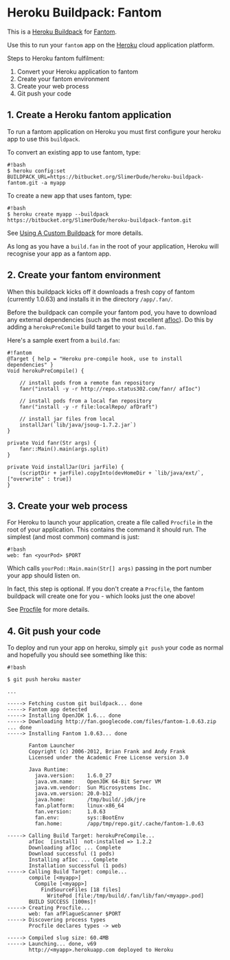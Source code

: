 # Heroku Buildpack: Fantom

This is a [Heroku Buildpack][buildpack] for [Fantom][fantom]. 

Use this to run your `fantom` app on the [Heroku][heroku] cloud application platform.

Steps to Heroku fantom fulfilment:

1. Convert your Heroku application to fantom 
2. Create your fantom environment
3. Create your web process
4. Git push your code


## 1. Create a Heroku fantom application

To run a fantom application on Heroku you must first configure your heroku app to use this `buildpack`.

To convert an existing app to use fantom, type:

```
#!bash
$ heroku config:set BUILDPACK_URL=https://bitbucket.org/SlimerDude/heroku-buildpack-fantom.git -a myapp
```

To create a new app that uses fantom, type:

```
#!bash
$ heroku create myapp --buildpack https://bitbucket.org/SlimerDude/heroku-buildpack-fantom.git
```

See [Using A Custom Buildpack][custom-buildpack] for more details.

As long as you have a `build.fan` in the root of your application, Heroku will recognise your app as a fantom app.


## 2. Create your fantom environment

When this buildpack kicks off it downloads a fresh copy of fantom (currently 1.0.63) and installs it in the directory `/app/.fan/`. 

Before the buildpack can compile your fantom pod, you have to download any external dependencies (such as the most excellent [afIoc][afIoc]). Do this by adding a `herokuPreComile` build target to your `build.fan`.

Here's a sample exert from a `build.fan`:

```
#!fantom
@Target { help = "Heroku pre-compile hook, use to install dependencies" }
Void herokuPreCompile() {
    
    // install pods from a remote fan repository
    fanr("install -y -r http://repo.status302.com/fanr/ afIoc")

    // install pods from a local fan repository
    fanr("install -y -r file:localRepo/ afDraft")
    
    // install jar files from local
    installJar(`lib/java/jsoup-1.7.2.jar`)
}

private Void fanr(Str args) {
    fanr::Main().main(args.split)
}

private Void installJar(Uri jarFile) {
    (scriptDir + jarFile).copyInto(devHomeDir + `lib/java/ext/`, ["overwrite" : true])		
}
```


## 3. Create your web process

For Heroku to launch your application, create a file called `Procfile` in the root of your application. This contains the command it should run. The simplest (and most common) command is just:

```
#!bash
web: fan <yourPod> $PORT
```

Which calls `yourPod::Main.main(Str[] args)` passing in the port number your app should listen on.

In fact, this step is optional. If you don't create a `Procfile`, the fantom buildpack will create one for you - which looks just the one above!

See [Procfile][procfile] for more details.


## 4. Git push your code

To deploy and run your app on heroku, simply `git push` your code as normal and hopefully you should see something like this:

```
#!bash

$ git push heroku master

...

-----> Fetching custom git buildpack... done
-----> Fantom app detected
-----> Installing OpenJDK 1.6... done
-----> Downloading http://fan.googlecode.com/files/fantom-1.0.63.zip ... done
-----> Installing Fantom 1.0.63... done

       Fantom Launcher
       Copyright (c) 2006-2012, Brian Frank and Andy Frank
       Licensed under the Academic Free License version 3.0

       Java Runtime:
         java.version:    1.6.0_27
         java.vm.name:    OpenJDK 64-Bit Server VM
         java.vm.vendor:  Sun Microsystems Inc.
         java.vm.version: 20.0-b12
         java.home:       /tmp/build/.jdk/jre
         fan.platform:    linux-x86_64
         fan.version:     1.0.63
         fan.env:         sys::BootEnv
         fan.home:        /app/tmp/repo.git/.cache/fantom-1.0.63

-----> Calling Build Target: herokuPreCompile...
       afIoc  [install]  not-installed => 1.2.2
       Downloading afIoc ... Complete
       Download successful (1 pods)
       Installing afIoc ... Complete
       Installation successful (1 pods)
-----> Calling Build Target: compile...
       compile [<myapp>]
         Compile [<myapp>]
           FindSourceFiles [18 files]
             WritePod [file:/tmp/build/.fan/lib/fan/<myapp>.pod]
       BUILD SUCCESS [100ms]!
-----> Creating Procfile...
       web: fan afPlagueScanner $PORT
-----> Discovering process types
       Procfile declares types -> web

-----> Compiled slug size: 60.4MB
-----> Launching... done, v69
       http://<myapp>.herokuapp.com deployed to Heroku
```

[fantom]: http://fantom.org/
[heroku]: http://www.heroku.com/
[buildpack]: http://devcenter.heroku.com/articles/buildpacks
[custom-buildpack]: https://devcenter.heroku.com/articles/third-party-buildpacks#using-a-custom-buildpack
[procfile]: https://devcenter.heroku.com/articles/procfile
[afIoc]: http://repo.status302.com/doc/afIoc/#overview